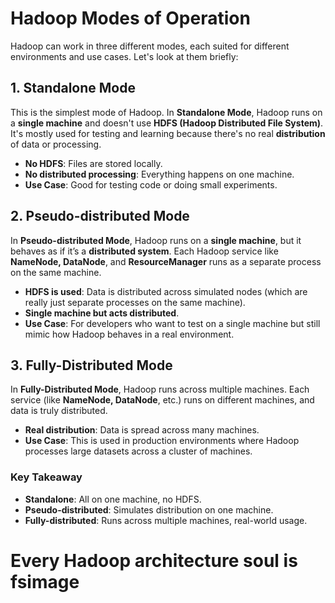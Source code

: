 # **Hadoop Modes of Operation**

Hadoop can work in three different modes, each suited for different environments and use cases. Let's look at them briefly:

## **1. Standalone Mode**

This is the simplest mode of Hadoop. In **Standalone Mode**, Hadoop runs on a **single machine** and doesn't use **HDFS (Hadoop Distributed File System)**. It's mostly used for testing and learning because there's no real **distribution** of data or processing.

- **No HDFS**: Files are stored locally.
- **No distributed processing**: Everything happens on one machine.
- **Use Case**: Good for testing code or doing small experiments.

## **2. Pseudo-distributed Mode**

In **Pseudo-distributed Mode**, Hadoop runs on a **single machine**, but it behaves as if it’s a **distributed system**. Each Hadoop service like **NameNode, DataNode**, and **ResourceManager** runs as a separate process on the same machine.

- **HDFS is used**: Data is distributed across simulated nodes (which are really just separate processes on the same machine).
- **Single machine but acts distributed**.
- **Use Case**: For developers who want to test on a single machine but still mimic how Hadoop behaves in a real environment.

## **3. Fully-Distributed Mode**

In **Fully-Distributed Mode**, Hadoop runs across multiple machines. Each service (like **NameNode, DataNode**, etc.) runs on different machines, and data is truly distributed.

- **Real distribution**: Data is spread across many machines.
- **Use Case**: This is used in production environments where Hadoop processes large datasets across a cluster of machines.

### **Key Takeaway**

- **Standalone**: All on one machine, no HDFS.
- **Pseudo-distributed**: Simulates distribution on one machine.
- **Fully-distributed**: Runs across multiple machines, real-world usage.


# Every Hadoop architecture soul is fsimage